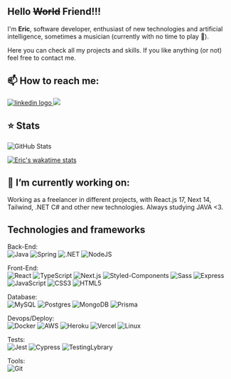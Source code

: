 ## Hello <s>World</s> Friend!!!

I'm <strong>Eric</strong>, software developer, enthusiast of new technologies and artificial intelligence, sometimes a musician (currently with no time to play 🥲).

Here you can check all my projects and skills. If you like anything (or not) feel free to contact me.

## 📫 How to reach me: 
 <a href="https://www.linkedin.com/in/eric-chandia/" target="_blank">
    <img src="https://img.shields.io/static/v1?message=LinkedIn&logo=linkedin&label=&color=0077B5&logoColor=white&labelColor=&style=for-the-badge" alt="linkedin logo"  />
 <a href = "mailto:eric.chandia.ti@gmail.com"><img src="https://img.shields.io/badge/-Gmail-%23333?style=for-the-badge&logo=gmail&logoColor=white&color=red" target="_blank"></a>
 </a>


## ⭐ Stats
![GitHub Stats](https://github-readme-stats-sooty-theta.vercel.app/api?username=EricChandia&include_all_commits=true&count_private=true&theme=tokyonight)

[![Eric's wakatime stats](https://github-readme-stats.vercel.app/api/wakatime?username=ericchandia&layout=compact&hide_progress=true&theme=tokyonight&custom_title=Most%20Used%20Languages&langs_count=8)](https://github.com/anuraghazra/github-readme-stats)


## 🔭 I’m currently working on:
Working as a freelancer in different projects, with React.js 17, Next 14, Tailwind, .NET C# and other new technologies. Always studying JAVA <3.


## Technologies and frameworks

Back-End: <br />
![Java](https://img.shields.io/badge/Java-ED8B00?style=for-the-badge&logo=java&logoColor=white)
![Spring](https://img.shields.io/badge/spring-%236DB33F.svg?style=for-the-badge&logo=spring&logoColor=white)
![.NET](https://img.shields.io/badge/.NET-5C2D91?style=for-the-badge&logo=.net&logoColor=white)
![NodeJS](https://img.shields.io/badge/node.js-6DA55F?style=for-the-badge&logo=node.js&logoColor=white)

Front-End: <br />
![React](https://img.shields.io/badge/react-%2320232a.svg?style=for-the-badge&logo=react&logoColor=%2361DAFB)
![TypeScript](https://img.shields.io/badge/typescript-%23007ACC.svg?style=for-the-badge&logo=typescript&logoColor=white)
![Next.js](https://img.shields.io/badge/Next.js-000000.svg?style=for-the-badge&logo=nextdotjs&logoColor=white)
![Styled-Components](https://img.shields.io/badge/styled--components-DB7093?style=for-the-badge&logo=styled-components&logoColor=white)
![Sass](https://img.shields.io/badge/Sass-CC6699.svg?style=for-the-badge&logo=Sass&logoColor=white)
![Express](https://img.shields.io/badge/Express-404D59?style=for-the-badge&logo=express&logoColor=white)
![JavaScript](https://img.shields.io/badge/javascript-%23323330.svg?style=for-the-badge&logo=javascript&logoColor=%23F7DF1E)
![CSS3](https://img.shields.io/badge/css3-%231572B6.svg?style=for-the-badge&logo=css3&logoColor=white)
![HTML5](https://img.shields.io/badge/html5-%23E34F26.svg?style=for-the-badge&logo=html5&logoColor=white)

 
Database: <br />
![MySQL](https://img.shields.io/badge/MySQL-00000F?style=for-the-badge&logo=mysql&logoColor=white)
![Postgres](https://img.shields.io/badge/postgres-%23316192.svg?style=for-the-badge&logo=postgresql&logoColor=white)
![MongoDB](https://img.shields.io/badge/MongoDB-%234ea94b.svg?style=for-the-badge&logo=mongodb&logoColor=white)
![Prisma](https://img.shields.io/badge/Prisma-3982CE?style=for-the-badge&logo=Prisma&logoColor=white)

Devops/Deploy: <br />
![Docker](https://img.shields.io/badge/docker-%230db7ed.svg?style=for-the-badge&logo=docker&logoColor=white)
![AWS](https://img.shields.io/badge/AWS-%23FF9900.svg?style=for-the-badge&logo=amazon-aws&logoColor=white)
![Heroku](https://img.shields.io/badge/Heroku-430098?style=for-the-badge&logo=heroku&logoColor=white)
![Vercel](https://img.shields.io/badge/Vercel-000000?style=for-the-badge&logo=vercel&logoColor=white)
![Linux](https://img.shields.io/badge/Linux-FCC624?style=for-the-badge&logo=linux&logoColor=black)
 
Tests: <br />
![Jest](https://img.shields.io/badge/-jest-%23C21325?style=for-the-badge&logo=jest&logoColor=white)
![Cypress](https://img.shields.io/badge/Cypress-316192?style=for-the-badge&logo=cypress&logoColor=white)
![TestingLybrary](https://img.shields.io/badge/Testing%20Library-E33332.svg?style=for-the-badge&logo=Testing-Library&logoColor=white)

 
Tools: <br />
![Git](https://img.shields.io/badge/GIT-E44C30?style=for-the-badge&logo=git&logoColor=white)

